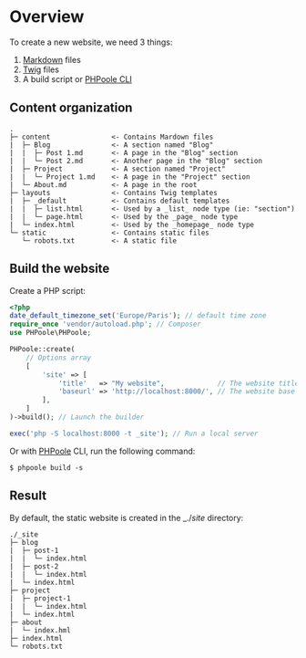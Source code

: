 # Overview

To create a new website, we need 3 things:
 1. [Markdown](https://daringfireball.net/projects/markdown/) files
 2. [Twig](http://twig.sensiolabs.org) files
 3. A build script or [PHPoole CLI](https://github.com/Narno/PHPoole)

## Content organization
```
.
├─ content               <- Contains Mardown files
|  ├─ Blog               <- A section named "Blog"
|  |  ├─ Post 1.md       <- A page in the "Blog" section
|  |  └─ Post 2.md       <- Another page in the "Blog" section
|  ├─ Project            <- A section named "Project"
|  |  └─ Project 1.md    <- A page in the "Project" section
|  └─ About.md           <- A page in the root
├─ layouts               <- Contains Twig templates
|  ├─ _default           <- Contains default templates
|  |  ├─ list.html       <- Used by a _list_ node type (ie: "section")
|  |  └─ page.html       <- Used by the _page_ node type
|  └─ index.html         <- Used by the _homepage_ node type
└─ static                <- Contains static files
   └─ robots.txt         <- A static file
```

## Build the website

Create a PHP script:
```php
<?php
date_default_timezone_set('Europe/Paris'); // default time zone
require_once 'vendor/autoload.php'; // Composer
use PHPoole\PHPoole;

PHPoole::create(
    // Options array
    [
        'site' => [
            'title'   => "My website",             // The website title
            'baseurl' => 'http://localhost:8000/', // The website base URL
        ],
    ]
)->build(); // Launch the builder

exec('php -S localhost:8000 -t _site'); // Run a local server
```

Or with [PHPoole](https://github.com/Narno/PHPoole) CLI, run the following command:
```
$ phpoole build -s
```

## Result

By default, the static website is created in the _./_site_ directory:
```
./_site
├─ blog
|  ├─ post-1
|  |  └─ index.html
|  ├─ post-2
|  |  └─ index.html
|  └─ index.html
├─ project
|  ├─ project-1
|  |  └─ index.html
|  └─ index.html
├─ about
|  └─ index.hml
├─ index.html
└─ robots.txt
```
